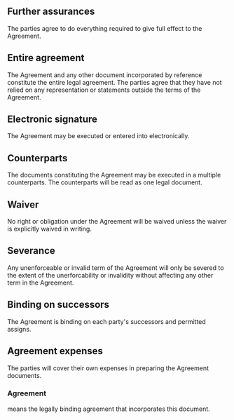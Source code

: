 ## Further assurances

The parties agree to do everything required to give full effect to the Agreement.

##  Entire agreement

The Agreement and any other document incorporated by reference constitute the entire legal agreement. The parties agree that they have not relied on any representation or statements outside the terms of the Agreement.

## Electronic signature

The Agreement may be executed or entered into electronically.

## Counterparts

The documents constituting the Agreement may be executed in a multiple counterparts.  The counterparts will be read as one legal document.

## Waiver

No right or obligation under the Agreement will be waived unless the waiver is explicitly waived in writing.

## Severance

Any unenforceable or invalid term of the Agreement will only be severed to the extent of the unerforcability or invalidity without affecting any other term in the Agreement.

## Binding on successors

The Agreement is binding on each party's successors and permitted assigns.

## Agreement expenses

The parties will cover their own expenses in preparing the Agreement documents.

### Agreement
means the legally binding agreement that incorporates this document.
